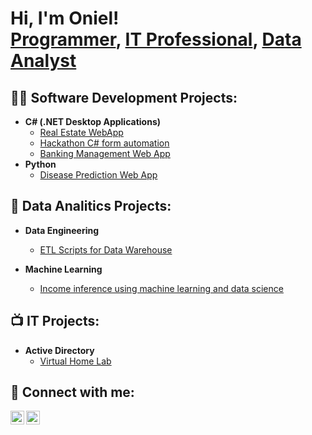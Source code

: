 <h1>Hi, I'm Oniel! <br/><a href="https://github.com/OAGgithub">Programmer</a>, <a href="https://www.linkedin.com/in/oniel-a-guzman/">IT Professional</a>, <a href="https://www.instagram.com/oniel.gg/">Data Analyst</a></h1>

<h2>👨‍💻 Software Development Projects:</h2>

- <b>C# (.NET Desktop Applications)</b>
  - [Real Estate WebApp](https://github.com/devCristoff/RoyalState)
  - [Hackathon C# form automation](https://github.com/repositoriosHackaton/Neurotronix)
  - [Banking Management Web App](https://github.com/chamilqs/BankingApp)
- <b>Python</b>
  - [Disease Prediction Web App ](https://github.com/repositoriosHackaton/Neurotronix)

<h2>🔭 Data Analitics Projects:</h2>

- <b>Data Engineering</b>
  - [ETL Scripts for Data Warehouse](https://github.com/DimensionesAlmacen)

- <b>Machine Learning</b>
  - [Income inference using machine learning and data science](https://github.com/Inferencia-Ingresos)
    
<h2>📺 IT Projects:</h2>

- <b>Active Directory</b>
  - [Virtual Home Lab](https://github.com/DimensionesAlmacen)


<h2> 🤳 Connect with me:</h2>


[<img align="left" alt="OnielGuzman | LinkedIn" width="22px" src="https://cdn.jsdelivr.net/npm/simple-icons@v3/icons/linkedin.svg" />][linkedin]
[<img align="left" alt="OnielGuzman | Instagram" width="22px" src="https://cdn.jsdelivr.net/npm/simple-icons@v3/icons/instagram.svg" />][instagram]


[instagram]: https://www.instagram.com/oniel.gg/
[linkedin]: https://linkedin.com/in/oniel-a-guzman



